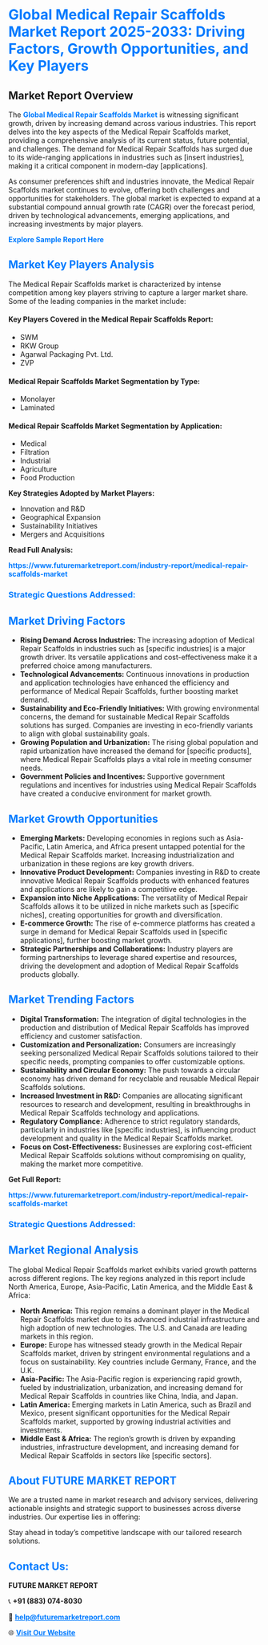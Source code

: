 <h1 style="color: #007BFF;">Global Medical Repair Scaffolds Market Report 2025-2033: Driving Factors, Growth Opportunities, and Key Players</h1>

<section id="overview">
<h2>Market Report Overview</h2>
<p>The <a href="https://www.futuremarketreport.com/industry-report/medical-repair-scaffolds-market" style="color: #007BFF; text-decoration: none;"><strong>Global Medical Repair Scaffolds Market</strong></a> is witnessing significant growth, driven by increasing demand across various industries. This report delves into the key aspects of the Medical Repair Scaffolds market, providing a comprehensive analysis of its current status, future potential, and challenges. The demand for Medical Repair Scaffolds has surged due to its wide-ranging applications in industries such as [insert industries], making it a critical component in modern-day [applications].</p>
<p>As consumer preferences shift and industries innovate, the Medical Repair Scaffolds market continues to evolve, offering both challenges and opportunities for stakeholders. The global market is expected to expand at a substantial compound annual growth rate (CAGR) over the forecast period, driven by technological advancements, emerging applications, and increasing investments by major players.</p>
</section>

<section id="overview">
<p><a href="https://www.futuremarketreport.com/request-sample/reportId=34947" style="color: #007BFF; text-decoration: none;"><strong>Explore Sample Report Here</strong></a></p>
</section>

<section id="key-players">
<h2 style="color: #007BFF;">Market Key Players Analysis</h2>
<p>The Medical Repair Scaffolds market is characterized by intense competition among key players striving to capture a larger market share. Some of the leading companies in the market include:</p>
<h4>Key Players Covered in the Medical Repair Scaffolds Report:</h4>
<ul><li>SWM</li><li>RKW Group</li><li>Agarwal Packaging Pvt. Ltd.</li><li>ZVP</li></ul>
<h4>Medical Repair Scaffolds Market Segmentation by Type:</h4>
<ul><li>Monolayer</li><li>Laminated</li></ul>

<h4>Medical Repair Scaffolds Market Segmentation by Application:</h4>
<ul><li>Medical</li><li>Filtration</li><li>Industrial</li><li>Agriculture</li><li>Food Production</li></ul>
<p><strong>Key Strategies Adopted by Market Players:</strong></p>
<ul>
<li>Innovation and R&D</li>
<li>Geographical Expansion</li>
<li>Sustainability Initiatives</li>
<li>Mergers and Acquisitions</li>
</ul>
</section>

<section>
<p><strong>Read Full Analysis: </strong></p><a href="https://www.futuremarketreport.com/industry-report/medical-repair-scaffolds-market" style="color: #007BFF; text-decoration: none;"><strong>https://www.futuremarketreport.com/industry-report/medical-repair-scaffolds-market</strong></a>
<h3 style="color: #007BFF;">Strategic Questions Addressed:</h3>
</section>

<section id="driving-factors">
<h2 style="color: #007BFF;">Market Driving Factors</h2>
<ul>
<li><strong>Rising Demand Across Industries:</strong> The increasing adoption of Medical Repair Scaffolds in industries such as [specific industries] is a major growth driver. Its versatile applications and cost-effectiveness make it a preferred choice among manufacturers.</li>
<li><strong>Technological Advancements:</strong> Continuous innovations in production and application technologies have enhanced the efficiency and performance of Medical Repair Scaffolds, further boosting market demand.</li>
<li><strong>Sustainability and Eco-Friendly Initiatives:</strong> With growing environmental concerns, the demand for sustainable Medical Repair Scaffolds solutions has surged. Companies are investing in eco-friendly variants to align with global sustainability goals.</li>
<li><strong>Growing Population and Urbanization:</strong> The rising global population and rapid urbanization have increased the demand for [specific products], where Medical Repair Scaffolds plays a vital role in meeting consumer needs.</li>
<li><strong>Government Policies and Incentives:</strong> Supportive government regulations and incentives for industries using Medical Repair Scaffolds have created a conducive environment for market growth.</li>
</ul>
</section>

<section id="growth-opportunities">
<h2 style="color: #007BFF;">Market Growth Opportunities</h2>
<ul>
<li><strong>Emerging Markets:</strong> Developing economies in regions such as Asia-Pacific, Latin America, and Africa present untapped potential for the Medical Repair Scaffolds market. Increasing industrialization and urbanization in these regions are key growth drivers.</li>
<li><strong>Innovative Product Development:</strong> Companies investing in R&D to create innovative Medical Repair Scaffolds products with enhanced features and applications are likely to gain a competitive edge.</li>
<li><strong>Expansion into Niche Applications:</strong> The versatility of Medical Repair Scaffolds allows it to be utilized in niche markets such as [specific niches], creating opportunities for growth and diversification.</li>
<li><strong>E-commerce Growth:</strong> The rise of e-commerce platforms has created a surge in demand for Medical Repair Scaffolds used in [specific applications], further boosting market growth.</li>
<li><strong>Strategic Partnerships and Collaborations:</strong> Industry players are forming partnerships to leverage shared expertise and resources, driving the development and adoption of Medical Repair Scaffolds products globally.</li>
</ul>
</section>

<section id="trending-factors">
<h2 style="color: #007BFF;">Market Trending Factors</h2>
<ul>
<li><strong>Digital Transformation:</strong> The integration of digital technologies in the production and distribution of Medical Repair Scaffolds has improved efficiency and customer satisfaction.</li>
<li><strong>Customization and Personalization:</strong> Consumers are increasingly seeking personalized Medical Repair Scaffolds solutions tailored to their specific needs, prompting companies to offer customizable options.</li>
<li><strong>Sustainability and Circular Economy:</strong> The push towards a circular economy has driven demand for recyclable and reusable Medical Repair Scaffolds solutions.</li>
<li><strong>Increased Investment in R&D:</strong> Companies are allocating significant resources to research and development, resulting in breakthroughs in Medical Repair Scaffolds technology and applications.</li>
<li><strong>Regulatory Compliance:</strong> Adherence to strict regulatory standards, particularly in industries like [specific industries], is influencing product development and quality in the Medical Repair Scaffolds market.</li>
<li><strong>Focus on Cost-Effectiveness:</strong> Businesses are exploring cost-efficient Medical Repair Scaffolds solutions without compromising on quality, making the market more competitive.</li>
</ul>
</section>

<section>
<p><strong>Get Full Report: </strong></p><a href="https://www.futuremarketreport.com/industry-report/medical-repair-scaffolds-market" style="color: #007BFF; text-decoration: none;"><strong>https://www.futuremarketreport.com/industry-report/medical-repair-scaffolds-market</strong></a>
<h3 style="color: #007BFF;">Strategic Questions Addressed:</h3>
</section>


<section id="regional-analysis">
<h2 style="color: #007BFF;">Market Regional Analysis</h2>
<p>The global Medical Repair Scaffolds market exhibits varied growth patterns across different regions. The key regions analyzed in this report include North America, Europe, Asia-Pacific, Latin America, and the Middle East & Africa:</p>
<ul>
<li><strong>North America:</strong> This region remains a dominant player in the Medical Repair Scaffolds market due to its advanced industrial infrastructure and high adoption of new technologies. The U.S. and Canada are leading markets in this region.</li>
<li><strong>Europe:</strong> Europe has witnessed steady growth in the Medical Repair Scaffolds market, driven by stringent environmental regulations and a focus on sustainability. Key countries include Germany, France, and the U.K.</li>
<li><strong>Asia-Pacific:</strong> The Asia-Pacific region is experiencing rapid growth, fueled by industrialization, urbanization, and increasing demand for Medical Repair Scaffolds in countries like China, India, and Japan.</li>
<li><strong>Latin America:</strong> Emerging markets in Latin America, such as Brazil and Mexico, present significant opportunities for the Medical Repair Scaffolds market, supported by growing industrial activities and investments.</li>
<li><strong>Middle East & Africa:</strong> The region’s growth is driven by expanding industries, infrastructure development, and increasing demand for Medical Repair Scaffolds in sectors like [specific sectors].</li>
</ul>
</section>

<footer>
<h2 style="color: #007BFF;">About FUTURE MARKET REPORT</h2>
<p>We are a trusted name in market research and advisory services, delivering actionable insights and strategic support to businesses across diverse industries. Our expertise lies in offering:</p>

<p>Stay ahead in today’s competitive landscape with our tailored research solutions.</p>

<h2 style="color: #007BFF;">Contact Us:</h2>
<p><strong>FUTURE MARKET REPORT</strong></p>
<p>📞 <strong>+91 (883) 074-8030</strong></p>
<p>📧 <strong><a href="mailto:help@futuremarketreport.com" style="color: #007BFF;">help@futuremarketreport.com</a></strong></p>
<p>🌐 <strong><a href="https://www.futuremarketreport.com/" style="color: #007BFF;">Visit Our Website</a></strong></p>
</footer>
